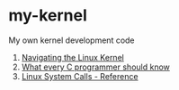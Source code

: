 # my-kernel
My own kernel development code

1. [Navigating the Linux Kernel](https://blog.nelhage.com/2010/08/navigating-the-linux-kernel/)
2. [What every C programmer should know](http://blog.llvm.org/2011/05/what-every-c-programmer-should-know_14.html)
3. [Linux System Calls - Reference](http://syscalls.kernelgrok.com/)
